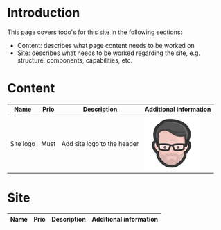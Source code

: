 # Introduction
This page covers todo's for this site in the following sections:
- Content: describes what page content needs to be worked on 
- Site: describes what needs to be worked regarding the site, e.g. structure, components, capabilities, etc.

# Content
|Name|Prio|Description|Additional information|
|--|--|--|--|
|Site logo|Must| Add site logo to the header | ![logo](/logo.png)|


# Site
|Name|Prio|Description|Additional information|
|--|--|--|--|
